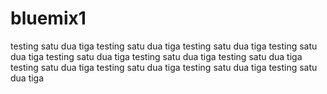 # bluemix1
testing satu dua tiga
testing satu dua tiga
testing satu dua tiga
testing satu dua tiga
testing satu dua tiga
testing satu dua tiga
testing satu dua tiga
testing satu dua tiga
testing satu dua tiga
testing satu dua tiga
testing satu dua tiga
